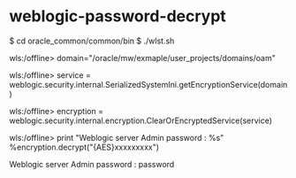 # weblogic-password-decrypt


$ cd oracle_common/common/bin
$ ./wlst.sh

wls:/offline> domain="/oracle/mw/exmaple/user_projects/domains/oam"

wls:/offline> service = weblogic.security.internal.SerializedSystemIni.getEncryptionService(domain)

wls:/offline> encryption = weblogic.security.internal.encryption.ClearOrEncryptedService(service)

wls:/offline> print "Weblogic server Admin password : %s" %encryption.decrypt("{AES}xxxxxxxxx")

Weblogic server Admin password : password
```

